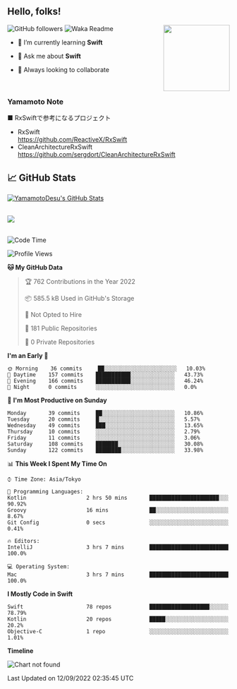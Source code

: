 ## Hello, folks! 

<p>
<img align="right" src="https://media.giphy.com/media/26ufdb3cYKwbRtYVW/giphy.gif" style="max-width:100%;" height="150px">
 
![GitHub followers](https://img.shields.io/github/followers/YamamotoDesu?label=Follow&style=social)
![Waka Readme](https://github.com/YamamotoDesu/YamamotoDesu/workflows/Waka%20Readme/badge.svg)
 
- 🌱 I’m currently learning **Swift**  
 
- 💬 Ask me about **Swift**  
 
- 👯 Always looking to collaborate
</p>
<br>

### Yamamoto Note
■ RxSwiftで参考になるプロジェクト　<br>
* RxSwift  
https://github.com/ReactiveX/RxSwift
* CleanArchitectureRxSwift  
https://github.com/sergdort/CleanArchitectureRxSwift



## &#x1f4c8; GitHub Stats
<a href="https://github.com/YamamotoDesu/YamamotoDesu">
  <img align="center" src="https://github-readme-stats.vercel.app/api?username=YamamotoDesu&show_icons=true&line_height=27&count_private=true&title_color=ffffff&text_color=c9cacc&icon_color=2bbc8a&bg_color=1d1f21&hide=contribs,prs&show_icons=true" alt="YamamotoDesu's GitHub Stats" /><br><br>
</a>

![](https://github-profile-summary-cards.vercel.app/api/cards/profile-details?username=YamamotoDesu&theme=vue)
<br><br>

<!--START_SECTION:waka-->
![Code Time](http://img.shields.io/badge/Code%20Time-189%20hrs%2058%20mins-blue)

![Profile Views](http://img.shields.io/badge/Profile%20Views-5-blue)

**🐱 My GitHub Data** 

> 🏆 762 Contributions in the Year 2022
 > 
> 📦 585.5 kB Used in GitHub's Storage 
 > 
> 🚫 Not Opted to Hire
 > 
> 📜 181 Public Repositories 
 > 
> 🔑 0 Private Repositories  
 > 
**I'm an Early 🐤** 

```text
🌞 Morning    36 commits     ██░░░░░░░░░░░░░░░░░░░░░░░   10.03% 
🌆 Daytime    157 commits    ███████████░░░░░░░░░░░░░░   43.73% 
🌃 Evening    166 commits    ███████████░░░░░░░░░░░░░░   46.24% 
🌙 Night      0 commits      ░░░░░░░░░░░░░░░░░░░░░░░░░   0.0%

```
📅 **I'm Most Productive on Sunday** 

```text
Monday       39 commits     ██░░░░░░░░░░░░░░░░░░░░░░░   10.86% 
Tuesday      20 commits     █░░░░░░░░░░░░░░░░░░░░░░░░   5.57% 
Wednesday    49 commits     ███░░░░░░░░░░░░░░░░░░░░░░   13.65% 
Thursday     10 commits     ░░░░░░░░░░░░░░░░░░░░░░░░░   2.79% 
Friday       11 commits     ░░░░░░░░░░░░░░░░░░░░░░░░░   3.06% 
Saturday     108 commits    ███████░░░░░░░░░░░░░░░░░░   30.08% 
Sunday       122 commits    ████████░░░░░░░░░░░░░░░░░   33.98%

```


📊 **This Week I Spent My Time On** 

```text
⌚︎ Time Zone: Asia/Tokyo

💬 Programming Languages: 
Kotlin                   2 hrs 50 mins       ██████████████████████░░░   90.92% 
Groovy                   16 mins             ██░░░░░░░░░░░░░░░░░░░░░░░   8.67% 
Git Config               0 secs              ░░░░░░░░░░░░░░░░░░░░░░░░░   0.41%

🔥 Editors: 
IntelliJ                 3 hrs 7 mins        █████████████████████████   100.0%

💻 Operating System: 
Mac                      3 hrs 7 mins        █████████████████████████   100.0%

```

**I Mostly Code in Swift** 

```text
Swift                    78 repos            ███████████████████░░░░░░   78.79% 
Kotlin                   20 repos            █████░░░░░░░░░░░░░░░░░░░░   20.2% 
Objective-C              1 repo              ░░░░░░░░░░░░░░░░░░░░░░░░░   1.01%

```


**Timeline**

![Chart not found](https://raw.githubusercontent.com/YamamotoDesu/YamamotoDesu/main/charts/bar_graph.png) 


 Last Updated on 12/09/2022 02:35:45 UTC
<!--END_SECTION:waka-->


